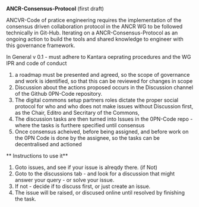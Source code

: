 **ANCR-Consensus-Protocol** (first draft)

ANCVR-Code of pratice engineering requires the implementation of the consensus driven collaboration protocol in the ANCR WG to be followed technically in Git-Hub.  Iterating on a ANCR-Consensus-Protocol as an ongoing action to build the tools and shared knowledge to engineer with this governance framework. 

In General v 0.1 - must adhere to Kantara oeprating procedures and the WG IPR and code of conduct 

1. a roadmap must be presented and agreed, so the scope of governance and work is identified, so that this can be reviewed for changes in scope
2. Discussion about the actions proposed occurs in the Discussion channel of the Github 0PN-Code repository. 
3. The digital commons setup partners roles dictate the proper social protocol for who and who does not make issues without Discussion first, as the Chair, Editro and Secritary of the Commons, 
4. The discussion tasks are then turned into Issues in the 0PN-Code repo - where the tasks is furthere specified until consensus 
5. Once consensus acheived, before being assigned, and before work on the 0PN Code is done by the assignee, so the tasks can be decentralised and actioned  

** Instructions to use it**
1. Goto issues, and see if your issue is alreqdy there. (if Not)
2. Goto to the discussions tab - and look for a discussion that might answer your query - or solve your issue.
3. If not - decide if to discuss first, or just create an issue.
4. The issue will be raised, or discused online until resolved by finishing the task.
